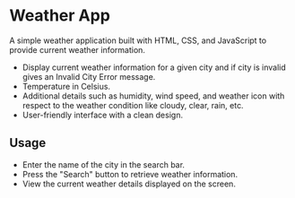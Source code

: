 # Weather App
A simple weather application built with HTML, CSS, and JavaScript to provide current weather information.
- Display current weather information for a given city and if city is invalid gives an Invalid City Error message.
- Temperature in Celsius.
- Additional details such as humidity, wind speed, and weather icon with respect to the weather condition like cloudy, clear, rain, etc.
- User-friendly interface with a clean design.
## Usage
- Enter the name of the city in the search bar.
- Press the "Search" button to retrieve weather information.
- View the current weather details displayed on the screen.
